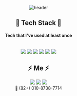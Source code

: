 <div align="center">
  
![header](https://capsule-render.vercel.app/api?type=transparent&height=100&section=header&text=Jeenuk%20Jung&fontSize=50&fontColor=3E8DCC)
  
## :gem: Tech Stack :gem:
#### Tech that I've used at least once <br/><br/>
<img src="https://img.shields.io/badge/Python-3766AB?style=flat-square&logo=Python&logoColor=white"/>
<img src="https://img.shields.io/badge/C++-00599C?style=flat-square&logo=C%2B%2B&logoColor=white"/>
<img src="https://img.shields.io/badge/Raspberry Pi-A22846?style=flat-square&logo=Raspberry Pi&logoColor=white"/>
<img src="https://img.shields.io/badge/Jupyter-F37626?style=flat-square&logo=Jupyter&logoColor=white"/>
<img src="https://img.shields.io/badge/Arduino-00979D?style=flat-square&logo=Arduino&logoColor=white"/>
<img src="https://img.shields.io/badge/JavaScript-F7DF1E?style=flat-square&amp;logo=javascript&amp;logoColor=black">

## :zap: Me :zap:
<a href="mailto:jeenuk.chung@gmail.com"><img src="https://img.shields.io/badge/Gmail-EA4335?style=flat-square&logo=Gmail&logoColor=white"/></a>
<a href="https://github.com/jeeeenuk"><img src="https://img.shields.io/badge/Github-181717?style=flat-square&logo=Github&logoColor=white"/></a>
<a href="https://instagram.com/jeenukchung"><img src="https://img.shields.io/badge/Instagram-E4405F?style=flat&logo=instagram&logoColor=white"></a><br/>
:iphone: (82+) 010-8738-7714

##
<!--[![Solved.ac Profile](http://mazassumnida.wtf/api/v2/generate_badge?boj=wjdwlsdnr041)](https://solved.ac/wjdwlsdnr041/)-->
</div>

